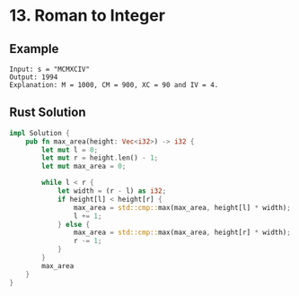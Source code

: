<script setup>
import P13 from '../../src/components/P13.vue'
</script>

# 13. Roman to Integer

## Example

```
Input: s = "MCMXCIV"
Output: 1994
Explanation: M = 1000, CM = 900, XC = 90 and IV = 4.
```

<P13 />

## Rust Solution

```rust
impl Solution {
    pub fn max_area(height: Vec<i32>) -> i32 {
        let mut l = 0;
        let mut r = height.len() - 1;
        let mut max_area = 0;

        while l < r {
            let width = (r - l) as i32;
            if height[l] < height[r] {
                max_area = std::cmp::max(max_area, height[l] * width);
                l += 1;
            } else {
                max_area = std::cmp::max(max_area, height[r] * width);
                r -= 1;
            }
        }
        max_area
    }
}
```

